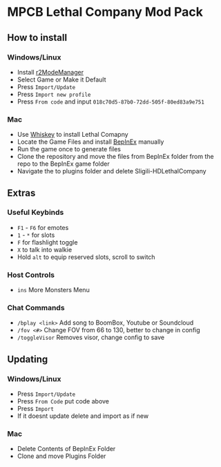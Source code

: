 # MPCB Lethal Company Mod Pack

## How to install
### Windows/Linux
- Install [r2ModeManager](https://thunderstore.io/package/ebkr/r2modman/)
- Select Game or Make it Default
- Press `Import/Update`
- Press `Import new profile`
- Press `From code` and input `018c70d5-87b0-72dd-505f-80ed83a9e751`

### Mac
- Use [Whiskey](https://github.com/Whisky-App/Whisky) to install Lethal Comapny
- Locate the Game Files and install [BepInEx](https://thunderstore.io/c/lethal-company/p/BepInEx/BepInExPack/) manually
- Run the game once to generate files
- Clone the repository and move the files from BepInEx folder from the repo to the BepInEx game folder
- Navigate the to plugins folder and delete Sligili-HDLethalCompany

## Extras
### Useful Keybinds
- `F1` - `F6` for emotes
- `1` - `*` for slots
- `F` for flashlight toggle
- `X` to talk into walkie
- Hold `alt` to equip reserved slots, scroll to switch

### Host Controls
- `ins` More Monsters Menu

### Chat Commands
- `/bplay <link>` Add song to BoomBox, Youtube or Soundcloud
- `/fov <#>` Change FOV from 66 to 130, better to change in config
- `/toggleVisor` Removes visor, change config to save

## Updating
### Windows/Linux
- Press `Import/Update`
- Press `From Code` put code above
- Press `Import`
- If it doesnt update delete and import as if new

### Mac
- Delete Contents of BepInEx Folder
- Clone and move Plugins Folder
